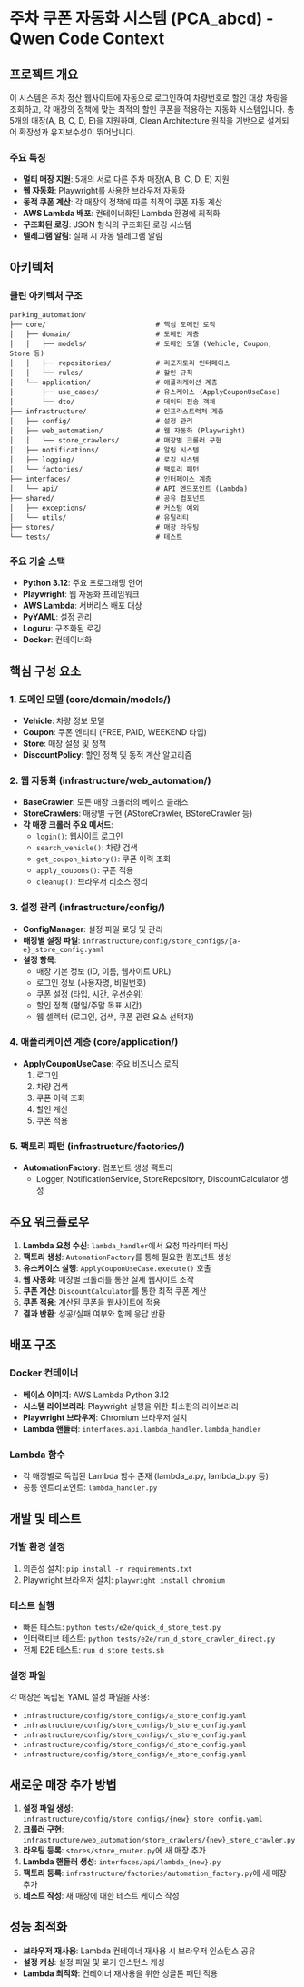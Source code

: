 # 주차 쿠폰 자동화 시스템 (PCA_abcd) - Qwen Code Context

## 프로젝트 개요

이 시스템은 주차 정산 웹사이트에 자동으로 로그인하여 차량번호로 할인 대상 차량을 조회하고, 각 매장의 정책에 맞는 최적의 할인 쿠폰을 적용하는 자동화 시스템입니다. 총 5개의 매장(A, B, C, D, E)을 지원하며, Clean Architecture 원칙을 기반으로 설계되어 확장성과 유지보수성이 뛰어납니다.

### 주요 특징
- **멀티 매장 지원**: 5개의 서로 다른 주차 매장(A, B, C, D, E) 지원
- **웹 자동화**: Playwright를 사용한 브라우저 자동화
- **동적 쿠폰 계산**: 각 매장의 정책에 따른 최적의 쿠폰 자동 계산
- **AWS Lambda 배포**: 컨테이너화된 Lambda 환경에 최적화
- **구조화된 로깅**: JSON 형식의 구조화된 로깅 시스템
- **텔레그램 알림**: 실패 시 자동 텔레그램 알림

## 아키텍처

### 클린 아키텍처 구조

```
parking_automation/
├── core/                           # 핵심 도메인 로직
│   ├── domain/                     # 도메인 계층
│   │   ├── models/                 # 도메인 모델 (Vehicle, Coupon, Store 등)
│   │   ├── repositories/           # 리포지토리 인터페이스
│   │   └── rules/                  # 할인 규칙
│   └── application/                # 애플리케이션 계층
│       ├── use_cases/              # 유스케이스 (ApplyCouponUseCase)
│       └── dto/                    # 데이터 전송 객체
├── infrastructure/                 # 인프라스트럭처 계층
│   ├── config/                     # 설정 관리
│   ├── web_automation/             # 웹 자동화 (Playwright)
│   │   └── store_crawlers/         # 매장별 크롤러 구현
│   ├── notifications/              # 알림 시스템
│   ├── logging/                    # 로깅 시스템
│   └── factories/                  # 팩토리 패턴
├── interfaces/                     # 인터페이스 계층
│   └── api/                        # API 엔드포인트 (Lambda)
├── shared/                         # 공유 컴포넌트
│   ├── exceptions/                 # 커스텀 예외
│   └── utils/                      # 유틸리티
├── stores/                         # 매장 라우팅
└── tests/                          # 테스트
```

### 주요 기술 스택
- **Python 3.12**: 주요 프로그래밍 언어
- **Playwright**: 웹 자동화 프레임워크
- **AWS Lambda**: 서버리스 배포 대상
- **PyYAML**: 설정 관리
- **Loguru**: 구조화된 로깅
- **Docker**: 컨테이너화

## 핵심 구성 요소

### 1. 도메인 모델 (core/domain/models/)
- **Vehicle**: 차량 정보 모델
- **Coupon**: 쿠폰 엔티티 (FREE, PAID, WEEKEND 타입)
- **Store**: 매장 설정 및 정책
- **DiscountPolicy**: 할인 정책 및 동적 계산 알고리즘

### 2. 웹 자동화 (infrastructure/web_automation/)
- **BaseCrawler**: 모든 매장 크롤러의 베이스 클래스
- **StoreCrawlers**: 매장별 구현 (AStoreCrawler, BStoreCrawler 등)
- **각 매장 크롤러 주요 메서드**:
  - `login()`: 웹사이트 로그인
  - `search_vehicle()`: 차량 검색
  - `get_coupon_history()`: 쿠폰 이력 조회
  - `apply_coupons()`: 쿠폰 적용
  - `cleanup()`: 브라우저 리소스 정리

### 3. 설정 관리 (infrastructure/config/)
- **ConfigManager**: 설정 파일 로딩 및 관리
- **매장별 설정 파일**: `infrastructure/config/store_configs/{a-e}_store_config.yaml`
- **설정 항목**:
  - 매장 기본 정보 (ID, 이름, 웹사이트 URL)
  - 로그인 정보 (사용자명, 비밀번호)
  - 쿠폰 설정 (타입, 시간, 우선순위)
  - 할인 정책 (평일/주말 목표 시간)
  - 웹 셀렉터 (로그인, 검색, 쿠폰 관련 요소 선택자)

### 4. 애플리케이션 계층 (core/application/)
- **ApplyCouponUseCase**: 주요 비즈니스 로직
  1. 로그인
  2. 차량 검색
  3. 쿠폰 이력 조회
  4. 할인 계산
  5. 쿠폰 적용

### 5. 팩토리 패턴 (infrastructure/factories/)
- **AutomationFactory**: 컴포넌트 생성 팩토리
  - Logger, NotificationService, StoreRepository, DiscountCalculator 생성

## 주요 워크플로우

1. **Lambda 요청 수신**: `lambda_handler`에서 요청 파라미터 파싱
2. **팩토리 생성**: `AutomationFactory`를 통해 필요한 컴포넌트 생성
3. **유스케이스 실행**: `ApplyCouponUseCase.execute()` 호출
4. **웹 자동화**: 매장별 크롤러를 통한 실제 웹사이트 조작
5. **쿠폰 계산**: `DiscountCalculator`를 통한 최적 쿠폰 계산
6. **쿠폰 적용**: 계산된 쿠폰을 웹사이트에 적용
7. **결과 반환**: 성공/실패 여부와 함께 응답 반환

## 배포 구조

### Docker 컨테이너
- **베이스 이미지**: AWS Lambda Python 3.12
- **시스템 라이브러리**: Playwright 실행을 위한 최소한의 라이브러리
- **Playwright 브라우저**: Chromium 브라우저 설치
- **Lambda 핸들러**: `interfaces.api.lambda_handler.lambda_handler`

### Lambda 함수
- 각 매장별로 독립된 Lambda 함수 존재 (lambda_a.py, lambda_b.py 등)
- 공통 엔트리포인트: `lambda_handler.py`

## 개발 및 테스트

### 개발 환경 설정
1. 의존성 설치: `pip install -r requirements.txt`
2. Playwright 브라우저 설치: `playwright install chromium`

### 테스트 실행
- 빠른 테스트: `python tests/e2e/quick_d_store_test.py`
- 인터랙티브 테스트: `python tests/e2e/run_d_store_crawler_direct.py`
- 전체 E2E 테스트: `run_d_store_tests.sh`

### 설정 파일
각 매장은 독립된 YAML 설정 파일을 사용:
- `infrastructure/config/store_configs/a_store_config.yaml`
- `infrastructure/config/store_configs/b_store_config.yaml`
- `infrastructure/config/store_configs/c_store_config.yaml`
- `infrastructure/config/store_configs/d_store_config.yaml`
- `infrastructure/config/store_configs/e_store_config.yaml`

## 새로운 매장 추가 방법

1. **설정 파일 생성**: `infrastructure/config/store_configs/{new}_store_config.yaml`
2. **크롤러 구현**: `infrastructure/web_automation/store_crawlers/{new}_store_crawler.py`
3. **라우팅 등록**: `stores/store_router.py`에 새 매장 추가
4. **Lambda 핸들러 생성**: `interfaces/api/lambda_{new}.py`
5. **팩토리 등록**: `infrastructure/factories/automation_factory.py`에 새 매장 추가
6. **테스트 작성**: 새 매장에 대한 테스트 케이스 작성

## 성능 최적화

- **브라우저 재사용**: Lambda 컨테이너 재사용 시 브라우저 인스턴스 공유
- **설정 캐싱**: 설정 파일 및 로거 인스턴스 캐싱
- **Lambda 최적화**: 컨테이너 재사용을 위한 싱글톤 패턴 적용